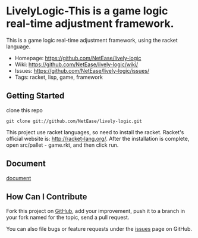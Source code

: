 LivelyLogic-This is a game logic real-time adjustment framework.
============

This is a game logic real-time adjustment framework, using the racket language.
 * Homepage: <https://github.com/NetEase/lively-logic>
 * Wiki: <https://github.com/NetEase/lively-logic/wiki/>
 * Issues: <https://github.com/NetEase/lively-logic/issues/>
 * Tags: racket, lisp, game, framework
 
Getting Started
---------------

clone this repo

    git clone git://github.com/NetEase/lively-logic.git

This project use racket languages, so need to install the racket. Racket's official website is: <http://racket-lang.org/>. 
After the installation is complete, open src/pallet - game.rkt, and then click run.

Document
--------

[document](https://github.com/NetEase/lively-logic/blob/master/doc/doc.md)

How Can I Contribute
--------------------

Fork this project on [GitHub](https://github.com/NetEase/lively-logic), add your improvement, push it to a branch in your fork named for the topic, send a pull request.

You can also file bugs or feature requests under the [issues](https://github.com/NetEase/lively-logic/issues/) page on GitHub.
